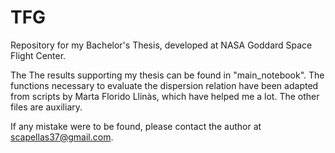 # TFG
Repository for my Bachelor's Thesis, developed at NASA Goddard Space Flight Center.

The 
The results supporting my thesis can be found in "main_notebook".
The functions necessary to evaluate the dispersion relation have been adapted from scripts by Marta Florido Llinàs, which have helped me a lot.
The other files are auxiliary.

If any mistake were to be found, please contact the author at scapellas37@gmail.com.
